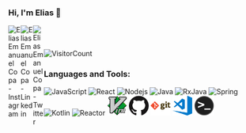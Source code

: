 <!--
<p align="center">
  <img src="https://i.imgur.com/YdShVYs.jpg" alt="me.jpg" width="200" />
</p>
-->
### Hi, I'm Elias 👋

<a href="https://instagram.com/visionmonocroma">
  <img align="left" alt="Elias Emanuel Copa - Instagram" width="25px" src="https://cdn2.iconfinder.com/data/icons/black-white-social-media/32/instagram_online_social_media_photo-256.png"/>
</a>
<a href="https://linkedin.com/in/eecopa">
  <img align="left" alt="Elias Emanuel Copa - Linkedin" width="25px" src="https://cdn2.iconfinder.com/data/icons/black-white-social-media/32/linked_in_online_social_media-256.png"/>
</a>
<a href="https://twitter.com/eecopa">
  <img align="left" alt="Elias Emanuel Copa - Twitter" width="22px" src="https://cdn2.iconfinder.com/data/icons/black-white-social-media/32/twitter_online_social_media-256.png"/>
</a>
<br />
<br />

![VisitorCount](https://profile-counter.glitch.me/{eecopa}/count.svg)

### Languages and Tools:
<p align="left">
<img alt="JavaScript" width="40px" src="https://upload.wikimedia.org/wikipedia/commons/thumb/9/99/Unofficial_JavaScript_logo_2.svg/1200px-Unofficial_JavaScript_logo_2.svg.png" />
<img alt="React" width="40px" src="https://cdn.iconscout.com/icon/free/png-512/react-1-282599.png" />
<img alt="Nodejs" width="40px" src="https://miro.medium.com/max/400/1*7xUxphx7WwttvlFu5gVvVw.png" />
<img alt="Java" width="40px" src="https://logoeps.com/wp-content/uploads/2013/03/java-eps-vector-logo.png" />
<img alt="RxJava" width="40px" src="https://avatars1.githubusercontent.com/u/6407041?s=400&v=4" />
<img alt="Spring" width="40px" src="https://i.imgur.com/1AG2XFk.png" />
<img alt="Kotlin" width="40px" src="https://upload.wikimedia.org/wikipedia/commons/thumb/7/74/Kotlin-logo.svg/1024px-Kotlin-logo.svg.png" />
<img alt="Reactor" width="40px" src="https://avatars2.githubusercontent.com/u/4201559?s=280&v=4" />
<img alt="Vim" width="40px" src="https://raw.githubusercontent.com/github/explore/80688e429a7d4ef2fca1e82350fe8e3517d3494d/topics/vim/vim.png" />
<img alt="GitHub" width="40px" src="https://raw.githubusercontent.com/github/explore/78df643247d429f6cc873026c0622819ad797942/topics/github/github.png" />
<img alt="Git" width="40px" src="https://raw.githubusercontent.com/github/explore/80688e429a7d4ef2fca1e82350fe8e3517d3494d/topics/git/git.png" />
<img alt="Visual Studio Code" width="40px" src="https://raw.githubusercontent.com/github/explore/80688e429a7d4ef2fca1e82350fe8e3517d3494d/topics/visual-studio-code/visual-studio-code.png" />
<img alt="Terminal" width="40px" src="https://raw.githubusercontent.com/github/explore/80688e429a7d4ef2fca1e82350fe8e3517d3494d/topics/terminal/terminal.png" />
<p>
<!--
**eecopa/eecopa** is a ✨ _special_ ✨ repository because its `README.md` (this file) appears on your GitHub profile.

Here are some ideas to get you started:

- 🔭 I’m currently working on ...
- 🌱 I’m currently learning ...
- 👯 I’m looking to collaborate on ...
- 🤔 I’m looking for help with ...
- 💬 Ask me about ...
- 📫 How to reach me: ...
- 😄 Pronouns: ...
- ⚡ Fun fact: ...
-->

